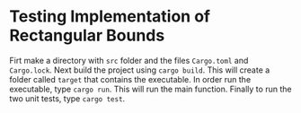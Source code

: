 # Testing Implementation of Rectangular Bounds
Firt make a directory with `src` folder and the files `Cargo.toml` and `Cargo.lock`. Next build the project using 
`cargo build`. This will create a folder called `target` that contains the executable. In order run the executable, type `cargo run`. This will run the main function. Finally to run the two unit tests, type `cargo test`.
